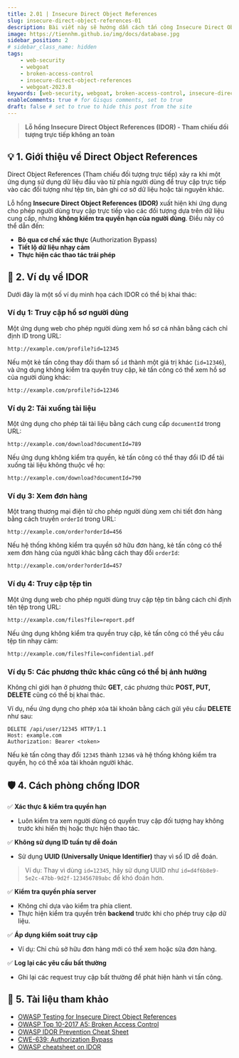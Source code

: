```yaml
---
title: 2.01 | Insecure Direct Object References
slug: insecure-direct-object-references-01
description: Bài viết này sẽ hướng dẫn cách tấn công Insecure Direct Object References trên WebGoat 2023.8
image: https://tiennhm.github.io/img/docs/database.jpg
sidebar_position: 2
# sidebar_class_name: hidden
tags: 
    - web-security
    - webgoat
    - broken-access-control
    - insecure-direct-object-references
    - webgoat-2023.8
keywords: [web-security, webgoat, broken-access-control, insecure-direct-object-references, webgoat-2023.8]
enableComments: true # for Gisqus comments, set to true
draft: false # set to true to hide this post from the site
---
```


> **Lỗ hổng Insecure Direct Object References (IDOR) - Tham chiếu đối tượng trực tiếp không an toàn**

## 💡 **1. Giới thiệu về Direct Object References**
Direct Object References (Tham chiếu đối tượng trực tiếp) xảy ra khi một ứng dụng sử dụng dữ liệu đầu vào từ phía người dùng để truy cập trực tiếp vào các đối tượng như tệp tin, bản ghi cơ sở dữ liệu hoặc tài nguyên khác.

Lỗ hổng **Insecure Direct Object References (IDOR)** xuất hiện khi ứng dụng cho phép người dùng truy cập trực tiếp vào các đối tượng dựa trên dữ liệu cung cấp, nhưng **không kiểm tra quyền hạn của người dùng**. Điều này có thể dẫn đến:
- **Bỏ qua cơ chế xác thực** (Authorization Bypass)
- **Tiết lộ dữ liệu nhạy cảm**
- **Thực hiện các thao tác trái phép**

## 📌 **2. Ví dụ về IDOR**
Dưới đây là một số ví dụ minh họa cách IDOR có thể bị khai thác:

### **Ví dụ 1: Truy cập hồ sơ người dùng**
Một ứng dụng web cho phép người dùng xem hồ sơ cá nhân bằng cách chỉ định ID trong URL:
```plaintext
http://example.com/profile?id=12345
```
Nếu một kẻ tấn công thay đổi tham số `id` thành một giá trị khác (`id=12346`), và ứng dụng không kiểm tra quyền truy cập, kẻ tấn công có thể xem hồ sơ của người dùng khác:
```plaintext
http://example.com/profile?id=12346
```

### **Ví dụ 2: Tải xuống tài liệu**
Một ứng dụng cho phép tải tài liệu bằng cách cung cấp `documentId` trong URL:
```plaintext
http://example.com/download?documentId=789
```
Nếu ứng dụng không kiểm tra quyền, kẻ tấn công có thể thay đổi ID để tải xuống tài liệu không thuộc về họ:
```plaintext
http://example.com/download?documentId=790
```

### **Ví dụ 3: Xem đơn hàng**
Một trang thương mại điện tử cho phép người dùng xem chi tiết đơn hàng bằng cách truyền `orderId` trong URL:
```plaintext
http://example.com/order?orderId=456
```
Nếu hệ thống không kiểm tra quyền sở hữu đơn hàng, kẻ tấn công có thể xem đơn hàng của người khác bằng cách thay đổi `orderId`:
```plaintext
http://example.com/order?orderId=457
```

### **Ví dụ 4: Truy cập tệp tin**
Một ứng dụng web cho phép người dùng truy cập tệp tin bằng cách chỉ định tên tệp trong URL:
```plaintext
http://example.com/files?file=report.pdf
```
Nếu ứng dụng không kiểm tra quyền truy cập, kẻ tấn công có thể yêu cầu tệp tin nhạy cảm:
```plaintext
http://example.com/files?file=confidential.pdf
```

### **Ví dụ 5: Các phương thức khác cũng có thể bị ảnh hưởng**
Không chỉ giới hạn ở phương thức **GET**, các phương thức **POST, PUT, DELETE** cũng có thể bị khai thác.

Ví dụ, nếu ứng dụng cho phép xóa tài khoản bằng cách gửi yêu cầu **DELETE** như sau:
```http
DELETE /api/user/12345 HTTP/1.1
Host: example.com
Authorization: Bearer <token>
```
Nếu kẻ tấn công thay đổi `12345` thành `12346` và hệ thống không kiểm tra quyền, họ có thể xóa tài khoản người khác.

## 🛡️ **4. Cách phòng chống IDOR**
✅ **Xác thực & kiểm tra quyền hạn**
- Luôn kiểm tra xem người dùng có quyền truy cập đối tượng hay không trước khi hiển thị hoặc thực hiện thao tác.

✅ **Không sử dụng ID tuần tự dễ đoán**
- Sử dụng **UUID (Universally Unique Identifier)** thay vì số ID dễ đoán.
> Ví dụ: Thay vì dùng `id=12345`, hãy sử dụng UUID như `id=d4f6b8e9-5e2c-47bb-9d2f-123456789abc` để khó đoán hơn.

✅ **Kiểm tra quyền phía server**
- Không chỉ dựa vào kiểm tra phía client.
- Thực hiện kiểm tra quyền trên **backend** trước khi cho phép truy cập dữ liệu.

✅ **Áp dụng kiểm soát truy cập**
- Ví dụ: Chỉ chủ sở hữu đơn hàng mới có thể xem hoặc sửa đơn hàng.

✅ **Log lại các yêu cầu bất thường**
- Ghi lại các request truy cập bất thường để phát hiện hành vi tấn công.

## 📖 **5. Tài liệu tham khảo**

- [OWASP Testing for Insecure Direct Object References](https://www.owasp.org/index.php/Testing_for_Insecure_Direct_Object_References_(OTG-AUTHZ-004))
- [OWASP Top 10-2017 A5: Broken Access Control](https://www.owasp.org/index.php/Top_10-2017_A5-Broken_Access_Control)
- [OWASP IDOR Prevention Cheat Sheet](https://cheatsheetseries.owasp.org/cheatsheets/Insecure_Direct_Object_Reference_Prevention_Cheat_Sheet.html)
- [CWE-639: Authorization Bypass](http://cwe.mitre.org/data/definitions/639.html)
- [OWASP cheatsheet on IDOR](https://cheatsheetseries.owasp.org/cheatsheets/Insecure_Direct_Object_Reference_Prevention_Cheat_Sheet.html)

